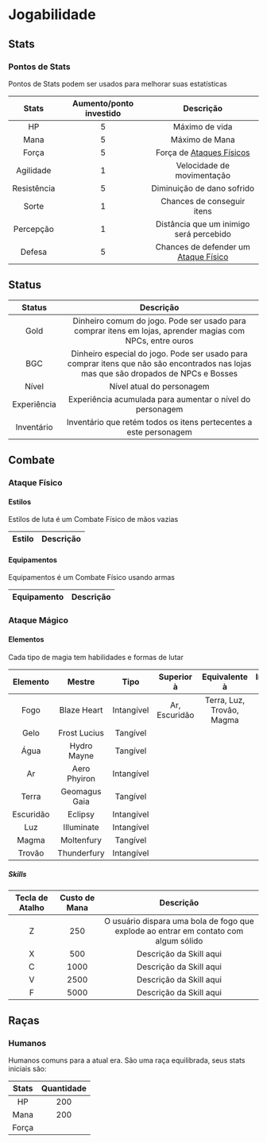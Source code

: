 # Jogabilidade 

## <a name="stats"> Stats

### <a name="stats_pontos"> Pontos de Stats
Pontos de Stats podem ser usados para melhorar suas estatísticas

Stats       | Aumento/ponto investido   | Descrição
:-----:     | :-----------------------: | :--------:
HP          | 5                         | Máximo de vida
Mana        | 5                         | Máximo de Mana
Força       | 5                         | Força de [Ataques Físicos](#combate_fisico)
Agilidade   | 1                         | Velocidade de movimentação
Resistência | 5                         | Diminuição de dano sofrido
Sorte       | 1                         | Chances de conseguir itens
Percepção   | 1                         | Distância que um inimigo será percebido
Defesa      | 5                         | Chances de defender um [Ataque Físico](#combate_fisico)

## <a name="status"> Status

Status      | Descrição
:---------: | :-------:
Gold        | Dinheiro comum do jogo. Pode ser usado para comprar itens em lojas, aprender magias com NPCs, entre ouros
BGC         | Dinheiro especial do jogo. Pode ser usado para comprar itens que não são encontrados nas lojas mas que são dropados de NPCs e Bosses
Nível       | Nível atual do personagem
Experiência | Experiência acumulada para aumentar o nível do personagem
Inventário  | Inventário que retém todos os itens pertecentes a este personagem

## <a name="combate"> Combate

### <a name="combate_fisico"> Ataque Físico

#### <a name="combate_fisico_estilos"> Estilos
Estilos de luta é um Combate Físico de mãos vazias

Estilo      | Descrição
:---------: | :-------:

#### <a name="combate_fisico_equipamentos"> Equipamentos
Equipamentos é um Combate Físico usando armas

Equipamento | Descrição
:---------: | :-------:

### <a name="combate_magico"> Ataque Mágico

#### <a name="combate_magico_elementos"> Elementos
Cada tipo de magia tem habilidades e formas de lutar

Elemento    | Mestre        | Tipo          | Superior à    | Equivalente à             | Inferior à    |
:---------: | :-------:     | :-----------: | :-----------: | :-----------:             | :-----------: |
Fogo        | Blaze Heart   | Intangível    | Ar, Escuridão | Terra, Luz, Trovão, Magma | Gelo, Água    |
Gelo        | Frost Lucius  | Tangível      |
Água        | Hydro Mayne   | Tangível      |
Ar          | Aero Phyiron  | Intangível    |
Terra       | Geomagus Gaia | Tangível      |
Escuridão   | Eclipsy       | Intangível    |
Luz         | Illuminate    | Intangível    |
Magma       | Moltenfury    | Tangível      |
Trovão      | Thunderfury   | Intangível    |

##### <a name="combate_magias_fogo_skills"> Skills

Tecla de Atalho | Custo de Mana | Descrição
:-------------: | :-----------: | :-------:
Z               | 250           | O usuário dispara uma bola de fogo que explode ao entrar em contato com algum sólido
X               | 500           | Descrição da Skill aqui
C               | 1000          | Descrição da Skill aqui
V               | 2500          | Descrição da Skill aqui
F               | 5000          | Descrição da Skill aqui

## <a name="racas"> Raças

### <a name="racas_"> Humanos
Humanos comuns para a atual era. São uma raça equilibrada, seus stats iniciais são:

Stats   | Quantidade
:-----: | :----:
HP      | 200
Mana    | 200
Força   | 
